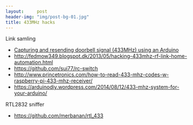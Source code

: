 ```yaml
---
layout:     post
header-img: "img/post-bg-01.jpg"
title: 433MHz hacks
---
```


Link samling

 * [Capturing and resending doorbell signal (433MHz) using an Arduino](http://theforce.dk/rf/)
 * http://fedmow349.blogspot.dk/2013/05/hacking-433mhz-rf-link-home-automation.html
 * https://github.com/sui77/rc-switch
 * http://www.princetronics.com/how-to-read-433-mhz-codes-w-raspberry-pi-433-mhz-receiver/
 * https://arduinodiy.wordpress.com/2014/08/12/433-mhz-system-for-your-arduino/

RTL2832 sniffer

 * https://github.com/merbanan/rtl_433
